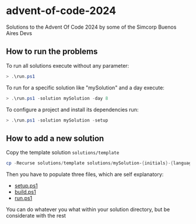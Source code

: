 # advent-of-code-2024

Solutions to the Advent Of Code 2024 by some of the Simcorp Buenos Aires Devs


## How to run the problems

To run all solutions execute without any parameter:

```powershell
> .\run.ps1
```

To run for a specific solution like "mySolution" and a day execute:

```powershell
> .\run.ps1 -solution mySolution -day 8
```

To configure a project and install its dependencies run:

```powershell
> .\run.ps1 -solution mySolution -setup
```

## How to add a new solution

Copy the template solution `solutions/template` 

```powershell
cp -Recurse solutions/template solutions/mySolution-{initials}-{language}
```

Then you have to populate three files, which are self explanatory:

- [setup.ps1](./solutions/template/setup.ps1)
- [build.ps1](./solutions/template/build.ps1)
- [run.ps1](./solutions/template/run.ps1)

You can do whatever you what within your solution directory, but be considerate with the rest